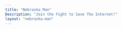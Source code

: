 ```yaml
---
title: "Nebraska Man"
Description: "Join the Fight to Save The Internet!"
layout: "nebraska-man"
---
```

